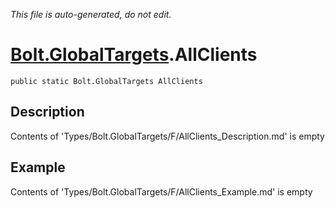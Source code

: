 *This file is auto-generated, do not edit.*

# [Bolt.GlobalTargets](Types/Bolt.GlobalTargets.md).AllClients
`public static Bolt.GlobalTargets AllClients`
## Description
Contents of 'Types/Bolt.GlobalTargets/F/AllClients_Description.md' is empty
## Example
Contents of 'Types/Bolt.GlobalTargets/F/AllClients_Example.md' is empty

